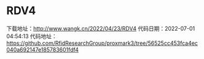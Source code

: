 # RDV4
下载地址：http://www.wangk.cn/2022/04/23/RDV4
代码日期：2022-07-01 04:54:13
代码地址：https://github.com/RfidResearchGroup/proxmark3/tree/56525cc453fca4ec040a692147e185783601fdf4
